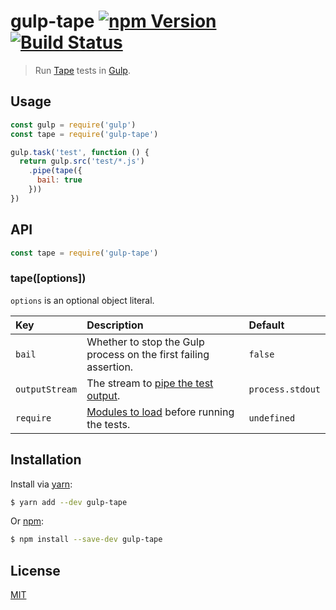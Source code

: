 # gulp-tape [![npm Version](http://img.shields.io/npm/v/gulp-tape.svg?style=flat)](https://www.npmjs.org/package/gulp-tape) [![Build Status](https://img.shields.io/travis/yuanqing/gulp-tape.svg?style=flat)](https://travis-ci.org/yuanqing/gulp-tape)

> Run [Tape](https://github.com/substack/tape) tests in [Gulp](http://gulpjs.com/).

## Usage

```js
const gulp = require('gulp')
const tape = require('gulp-tape')

gulp.task('test', function () {
  return gulp.src('test/*.js')
    .pipe(tape({
      bail: true
    }))
})
```

## API

```js
const tape = require('gulp-tape')
```

### tape([options])

`options` is an optional object literal.

Key | Description | Default
:-|:-|:-
`bail` | Whether to stop the Gulp process on the first failing assertion. | `false`
`outputStream` | The stream to [pipe the test output](https://github.com/substack/tape#tap-stream-reporter). | `process.stdout`
`require` | [Modules to load](https://github.com/substack/tape#preloading-modules) before running the tests. | `undefined`

## Installation

Install via [yarn](https://yarnpkg.com):

```sh
$ yarn add --dev gulp-tape
```

Or [npm](https://npmjs.com):

```sh
$ npm install --save-dev gulp-tape
```

## License

[MIT](LICENSE.md)
